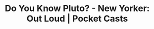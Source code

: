 ---
categories: all_articles articles
provider_display: "pca.st"
provider_name: "pca.st"
favicon_url: None
title: "Do You Know Pluto? - New Yorker: Out Loud | Pocket Casts"
published: 2015-07-22
source: http://pca.st/pF36
thumbnail: http://www.newyorker.com/wp-content/uploads/2015/04/out-loud.png
---